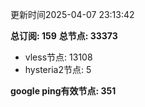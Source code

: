 更新时间2025-04-07 23:13:42

**总订阅: 159**
**总节点: 33373**
- vless节点: 13108
- hysteria2节点: 5

**google ping有效节点: 351**
